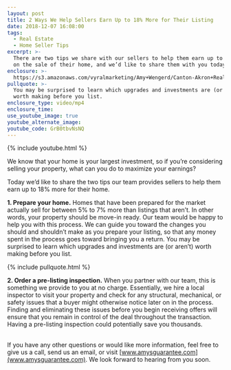 ```yaml
---
layout: post
title: 2 Ways We Help Sellers Earn Up to 18% More for Their Listing
date: 2018-12-07 16:08:00
tags:
  - Real Estate
  - Home Seller Tips
excerpt: >-
  There are two tips we share with our sellers to help them earn up to 18% more
  on the sale of their home, and we’d like to share them with you today.
enclosure: >-
  https://s3.amazonaws.com/vyralmarketing/Amy+Wengerd/Canton-Akron+Real+Estate+Agent-+2+Ways+We+Can+Get+You+up+to+18%2525+More+for+Your+Home.mp4
pullquote: >-
  You may be surprised to learn which upgrades and investments are (or aren’t)
  worth making before you list.
enclosure_type: video/mp4
enclosure_time:
use_youtube_image: true
youtube_alternate_image:
youtube_code: GrB0tbvNsNQ
---
```


{% include youtube.html %}

We know that your home is your largest investment, so if you’re considering selling your property, what can you do to maximize your earnings?

Today we’d like to share the two tips our team provides sellers to help them earn up to 18% more for their home.

**1. Prepare your home.** Homes that have been prepared for the market actually sell for between 5% to 7% more than listings that aren’t. In other words, your property should be move-in ready. Our team would be happy to help you with this process. We can guide you toward the changes you should and shouldn’t make as you prepare your listing, so that any money spent in the process goes toward bringing you a return. You may be surprised to learn which upgrades and investments are (or aren’t) worth making before you list.

{% include pullquote.html %}

**2. Order a pre-listing inspection.** When you partner with our team, this is something we provide to you at no charge. Essentially, we hire a local inspector to visit your property and check for any structural, mechanical, or safety issues that a buyer might otherwise notice later on in the process. Finding and eliminating these issues before you begin receiving offers will ensure that you remain in control of the deal throughout the transaction. Having a pre-listing inspection could potentially save you thousands.

<br>If you have any other questions or would like more information, feel free to give us a call, send us an email, or visit [www.amysguarantee.com](www.amysguarantee.com). We look forward to hearing from you soon.